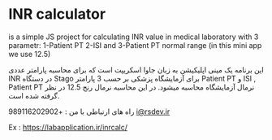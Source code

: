 # INR calculator
is a simple JS project for calculating INR value in medical laboratory with 3 parametr:
1-Patient PT
2-ISI
and
3-Patient PT normal range (in this mini app we use 12.5)


این برنامه یک مینی اپلیکیشن به زبان جاوا اسکریپت است که برای محاسبه پارامتر عددی INR در دستگاه Stago برای آزمایشگاه پزشکی بر حسب 3 پارامتر Patient PT و ISI , Patient PT نرمال آزمایشگاه محاسبه میشود.
در این محاسبه نرمال رنج 12.5 در نظر گرفته شده است.

راه های ارتباطی با من :
+989116202902
i@rsdev.ir

Ex :
https://labapplication.ir/inrcalc/
